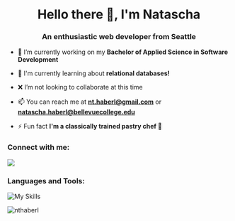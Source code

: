 <h1 align="center">Hello there 👋, I'm Natascha</h1>
<h3 align="center">An enthusiastic web developer from Seattle</h3>

- 🔭 I’m currently working on my **Bachelor of Applied Science in Software Development**

- 🌱 I'm currently learning about **relational databases!**

- ❌ I’m not looking to collaborate at this time

- 📫 You can reach me at **nt.haberl@gmail.com** or **natascha.haberl@bellevuecollege.edu**

- ⚡ Fun fact **I'm a classically trained pastry chef 🍰**

<h3 align="left">Connect with me:</h3>
<p align="left">
<a href="https://linkedin.com/in/nhaberl"><img align="center" src="https://skillicons.dev/icons?i=linkedin"/></a>
</p>

<h3 align="left">Languages and Tools:</h3>
<p align="left"> 

![My Skills](https://skillicons.dev/icons?i=cs,js,react,css,html,nodejs,mongodb,mysql,aws,azure,dotnet,postman,firebase,git,bash,&perline=4)

 </p>

<p><img align="center" src="https://github-readme-stats.vercel.app/api/top-langs?username=nthaberl&theme=tokyonight&show_icons=true&locale=en&layout=compact" alt="nthaberl" /></p>
